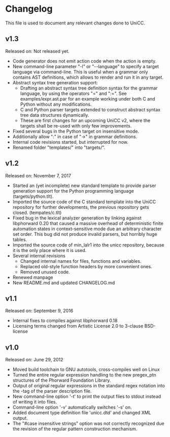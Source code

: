 # Changelog

This file is used to document any relevant changes done to UniCC.

## v1.3

Released on: Not released yet.

- Code generator does not emit action code when the action is empty.
- New command-line parameter "-l" or "--language" to specify a target language
  via command-line. This is useful when a grammar only contains AST definitions,
  which allows to render and run it in any target.
- Abstract syntax tree generation support:
  - Drafting an abstract syntax tree definition syntax for the grammar language,
    by using the operators "=" and ":=". See examples/expr.ast.par for an
    example working under both C and Python without any modifications.
  - C and Python parser targets extended to construct abstract syntax tree
    data structures dynamically.
  - These are first changes for an upcoming UniCC v2, where the targets shall
    be re-used with only few improvements.
- Fixed several bugs in the Python target on insensitive mode.
- Additionally allow ":" in case of "->" in grammar definitions.
- Internal code revisions started, but interrupted for now.
- Renamed folder "templates/" into "targets/".

## v1.2

Released on: November 7, 2017

- Started an (yet incomplete) new standard template to provide parser generation
  support for the Python programming language (targets/python.tlt).
- Imported the source code of the C standard template into the UniCC repository
  for further developments, the previous repository gets closed.
  (tempates/c.tlt)
- Fixed bug in the lexical analyzer generation by linking against
  libphorward 0.20 that caused a massive overhead of deterministic finite
  automation states in context-sensitive mode due an arbitrary character
  set order. This bug did not produce invalid parsers, but horribly huge tables.
- Imported the source code of min_lalr1 into the unicc repository, because it
  is the only place where it is used.
- Several internal revisions
  - Changed internal names for files, functions and variables.
  - Replaced old-style function headers by more convenient ones.
  - Removed unused code.
- Renewed manpage
- New README.md and updated CHANGELOG.md

## v1.1

Released on: September 9, 2016

- Internal fixes to compiles against libphorward 0.18
- Licensing terms changed from Artistic License 2.0 to 3-clause BSD-license

## v1.0

Released on: June 29, 2012

- Moved build toolchain to GNU autotools, cross-compiles well on Linux
- Turned the entire regular expression handling to the new pregex_ptn structures
  of the Phorward Foundation Library.
- Output of original regular expressions in the standard regex notation into
  the <regex>-tag of the parser description file.
- New command-line option '-t' to print the output files to stdout instead of
  writing it into files.
- Command-line option '-v' automatically switches '-s' on.
- Added document type definition file 'unicc.dtd' and changed XML output.
- The "#case insensitive strings" option was not correctly recognized due the
  revision of the regular pattern construction mechanism.
